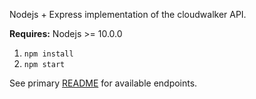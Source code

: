 Nodejs + Express implementation of the cloudwalker API.

**Requires:** Nodejs >= 10.0.0

1. `npm install`
2. `npm start`

See primary [README](/README.md) for available endpoints.
